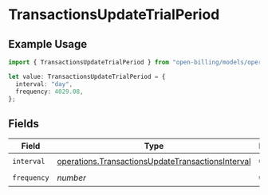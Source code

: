 # TransactionsUpdateTrialPeriod

## Example Usage

```typescript
import { TransactionsUpdateTrialPeriod } from "open-billing/models/operations";

let value: TransactionsUpdateTrialPeriod = {
  interval: "day",
  frequency: 4029.08,
};
```

## Fields

| Field                                                                                                                  | Type                                                                                                                   | Required                                                                                                               | Description                                                                                                            |
| ---------------------------------------------------------------------------------------------------------------------- | ---------------------------------------------------------------------------------------------------------------------- | ---------------------------------------------------------------------------------------------------------------------- | ---------------------------------------------------------------------------------------------------------------------- |
| `interval`                                                                                                             | [operations.TransactionsUpdateTransactionsInterval](../../models/operations/transactionsupdatetransactionsinterval.md) | :heavy_check_mark:                                                                                                     | N/A                                                                                                                    |
| `frequency`                                                                                                            | *number*                                                                                                               | :heavy_check_mark:                                                                                                     | N/A                                                                                                                    |